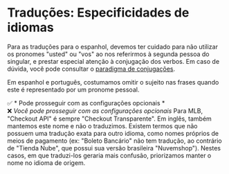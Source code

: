 # Traduções: Especificidades de idiomas

Para as traduções para o espanhol, devemos ter cuidado para não utilizar os pronomes "usted" ou "vos" ao nos referirmos à segunda pessoa do singular, e prestar especial atenção à conjugação dos verbos. Em caso de dúvida, você pode consultar o [paradigma de conjugações](https://www.rae.es/dpd/ayuda/modelos-de-conjugacion-verbal).

Em espanhol e português, costumamos omitir o sujeito nas frases quando este é representado por um pronome pessoal. 

✅ * Pode prosseguir com as configurações opcionais * <br>
❌ *Você pode prosseguir com as configurações opcionais*
Para MLB, "Checkout API" é sempre "Checkout Transparente". Em inglês, também mantemos este nome e não o traduzimos.
Existem termos que não possuem uma tradução exata para outro idioma, como nomes próprios de meios de pagamento (ex: "Boleto Bancário" não tem tradução, ao contrário de "Tienda Nube", que possui sua versão brasileira "Nuvemshop"). Nestes casos, em que traduzi-los geraria mais confusão, priorizamos manter o nome no idioma de origem. 
